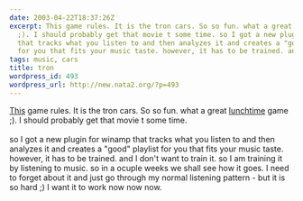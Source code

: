 ```yaml
---
date: 2003-04-22T18:37:26Z
excerpt: This game rules. It is the tron cars. So so fun. what a great lunchtime game
  ;). I should probably get that movie t some time. so I got a new plugin for winamp
  that tracks what you listen to and then analyzes it and creates a "good" playlist
  for you that fits your music taste. however, it has to be trained. and I don't wan...
tags: music, cars
title: tron
wordpress_id: 493
wordpress_url: http://new.nata2.org/?p=493
---
```


<a href="http://www.cybermonkey.jp/html/game/swron/">This</a> game rules. It is the tron cars. So so fun. what a great <u>lunchtime</u> game ;). I should probably get that movie t some time. <br/><br/>so I got a new plugin for winamp that tracks what you listen to and then analyzes it and creates a "good" playlist for you that fits your music taste. however, it has to be trained. and I don't want to train it. so I am training it by listening to music. so in a ocuple weeks we shall see how it goes. I need to forget about it and just go through my normal listening pattern - but it is so hard ;) I want it to work now now now.
